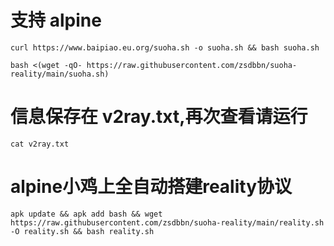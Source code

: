# 支持 alpine
```
curl https://www.baipiao.eu.org/suoha.sh -o suoha.sh && bash suoha.sh
```

```
bash <(wget -qO- https://raw.githubusercontent.com/zsdbbn/suoha-reality/main/suoha.sh)
```

# 信息保存在 v2ray.txt,再次查看请运行
```
cat v2ray.txt 
```

# alpine小鸡上全自动搭建reality协议
```
apk update && apk add bash && wget https://raw.githubusercontent.com/zsdbbn/suoha-reality/main/reality.sh -O reality.sh && bash reality.sh
```
